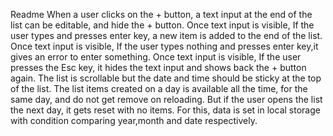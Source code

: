 Readme
When a user clicks on the + button, a text input at the end of the list can be editable, and hide the + button.
Once text input is visible, If the user types and presses enter key, a new item is added to the end of the list.
Once text input is visible, If the user types nothing and presses enter key,it gives an error to enter something.
Once text input is visible, If the user presses the Esc key, it hides the text input and shows back the + button again.
The list is scrollable but the date and time should be sticky at the top of the list.
The list items created on a day is available all the time, for the same day, and do not get remove on reloading. But if the user opens the list the next day, it gets reset with no items. For this, data is set in local storage with condition comparing year,month and date respectively.
